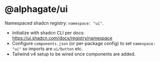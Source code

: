 # @alphagate/ui

Namespaced shadcn registry: `namespace: "ui"`.

- Initialize with shadcn CLI per docs: https://ui.shadcn.com/docs/registry/namespace
- Configure `components.json` (or per-package config) to set `namespace: "ui"` so imports are `ui/button` etc.
- Tailwind v4 setup to be wired once components are added.

